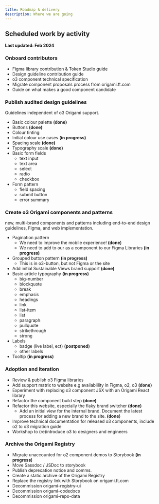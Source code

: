 ```yaml
---
title: Roadmap & delivery
description: Where we are going
---
```


## Scheduled work by activity

<strong>Last updated: Feb 2024</strong>

### Onboard contributors
  - Figma library contribution & Token Studio guide
  - Design guideline contribution guide
  - o3 component technical specification
  - Migrate component proposals process from origami.ft.com
  - Guide on what makes a good component candidate

### Publish audited design guidelines
Guidelines independent of o3 Origami support.
  - Basic colour palette <strong>(done)</strong>
  - Buttons <strong>(done)</strong>
  - Colour tinting
  - Initial colour use cases <strong>(in progress)</strong>
  - Spacing scale <strong>(done)</strong>
  - Typography scale <strong>(done)</strong>
  - Basic form fields
	- text input
	- text area
	- select
	- radio
	- checkbox
  - Form pattern
	- field spacing
	- submit button
	- error summary

### Create o3 Origami components and patterns
new, multi-brand components and patterns including end-to-end design guidelines, Figma, and web implementation.
  - Pagination pattern
	  - We need to improve the mobile experience! <strong>(done)</strong>
	  - We need to add to our as a component to our Figma Libraries <strong>(in progress)</strong>
  - Grouped button pattern <strong>(in progress)</strong>
    - This is in o3-button, but not Figma or the site
  - Add initial Sustainable Views brand support <strong>(done)</strong>
  - Basic article typography <strong>(in progress)</strong>
    - big-number
    - blockquote
    - break
    - emphasis
    - headings
    - link
    - list-item
    - list
    - paragraph
    - pullquote
    - strikethrough
    - strong
  - Labels
	  - badge (live label, ect) <strong>(postponed)</strong>
	  - other labels
  - Tooltip <strong>(in progress)</strong>

### Adoption and iteration
  - Review & publish o3 Figma libraries
  - Add support matrix to website e.g availablility in Figma, o2, o3 <strong>(done)</strong>
  - Experiment with replacing o3 component JSX with an Origami React library
  - Refactor the component build step <strong>(done)</strong>
  - Refactor this website, especially the flaky brand switcher  <strong>(done)</strong>
	  - Add an initial view for the internal brand. Document the latest process for adding a new brand to the site. <strong>(done)</strong>
  - Improve technical documentation for released o3 components, include o2 to o3 migration guide
  - Workshop to (re)introduce o3 to designers and engineers

### Archive the Origami Registry
  - Migrate unaccounted for o2 component demos to Storybook <strong>(in progress)</strong>
  - Move Sassdoc / JSDoc to storybook
  - Publish deprecation notice and comms.
  - Create a static archive of the Origami Registry
  - Replace the registry link with Storybook on origami.ft.com
  - Decommission origami-registry-ui
  - Decommission origami-codedocs
  - Decommission origami-repo-data
